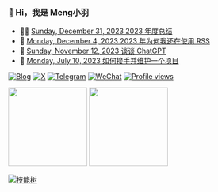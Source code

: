 ### 🤠 Hi，我是 Meng小羽

<!-- BLOG-POST-LIST:START -->
- 👨‍🏫 [Sunday, December 31, 2023 2023 年度总结](https://blog.debuginn.com/p/debuginn-2023/)
- 🦄 [Monday, December 4, 2023 2023 年为何我还在使用 RSS](https://blog.debuginn.com/p/debuginn-2023-rss/)
- 💃 [Sunday, November 12, 2023 谈谈 ChatGPT](https://blog.debuginn.com/p/talk-about-chat-gpt/)
- 🤔 [Monday, July 10, 2023 如何接手并维护一个项目](https://blog.debuginn.com/p/how-to-take-over-a-project/)<!-- BLOG-POST-LIST:END -->

[![Blog](https://img.shields.io/badge/blog.debuginn.com-0066ff?logo=blogger&logoColor=white)](https://blog.debuginn.com)
[![X](https://img.shields.io/badge/@idebuginn-000000?logo=x&logoColor=white)](https://twitter.com/idebuginn)
[![Telegram](https://img.shields.io/badge/@idebuginn-ac00e6?logo=telegram&logoColor=white)](https://t.me/idebuginn)
[![WeChat](https://img.shields.io/badge/@debuginn-07C160?logo=wechat&logoColor=white)](https://blog.debuginn.com/subscribe)
[![Profile views](https://komarev.com/ghpvc/?username=debuginn&color=blueviolet)](https://github.com/debuginn)

<p>
    <img height="159px" src="https://github-readme-stats.vercel.app/api?username=debuginn&show_icons=true&theme=github_dark_dimmed&layout=compact" />
    <img height="159px" src="https://github-readme-stats.vercel.app/api/top-langs/?username=debuginn&theme=github_dark_dimmed&layout=compact&hide=javascript,html,css,php,scss" />
</p>

[![技能树](https://skillicons.dev/icons?i=go,java,spring,maven,mysql,postgres,redis,mongodb,linux,bash,docker,kubernetes,grafana,prometheus,nginx,git,vim,idea,vscode,md,postman,stackoverflow&theme=light)](https://blog.debuginn.com/project/)
